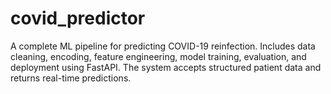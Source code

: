 # covid_predictor
A complete ML pipeline for predicting COVID-19 reinfection. Includes data cleaning, encoding, feature engineering, model training, evaluation, and deployment using FastAPI. The system accepts structured patient data and returns real-time predictions.
